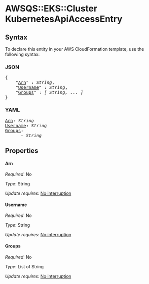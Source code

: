 # AWSQS::EKS::Cluster KubernetesApiAccessEntry

## Syntax

To declare this entity in your AWS CloudFormation template, use the following syntax:

### JSON

<pre>
{
    "<a href="#arn" title="Arn">Arn</a>" : <i>String</i>,
    "<a href="#username" title="Username">Username</a>" : <i>String</i>,
    "<a href="#groups" title="Groups">Groups</a>" : <i>[ String, ... ]</i>
}
</pre>

### YAML

<pre>
<a href="#arn" title="Arn">Arn</a>: <i>String</i>
<a href="#username" title="Username">Username</a>: <i>String</i>
<a href="#groups" title="Groups">Groups</a>: <i>
      - String</i>
</pre>

## Properties

#### Arn

_Required_: No

_Type_: String

_Update requires_: [No interruption](https://docs.aws.amazon.com/AWSCloudFormation/latest/UserGuide/using-cfn-updating-stacks-update-behaviors.html#update-no-interrupt)

#### Username

_Required_: No

_Type_: String

_Update requires_: [No interruption](https://docs.aws.amazon.com/AWSCloudFormation/latest/UserGuide/using-cfn-updating-stacks-update-behaviors.html#update-no-interrupt)

#### Groups

_Required_: No

_Type_: List of String

_Update requires_: [No interruption](https://docs.aws.amazon.com/AWSCloudFormation/latest/UserGuide/using-cfn-updating-stacks-update-behaviors.html#update-no-interrupt)


